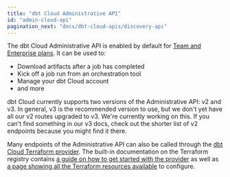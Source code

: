 ```yaml
---
title: "dbt Cloud Administrative API"
id: "admin-cloud-api"
pagination_next: "docs/dbt-cloud-apis/discovery-api"
---
```


The dbt Cloud Administrative API is enabled by default for [Team and Enterprise plans](https://www.getdbt.com/pricing/). It can be used to:

- Download artifacts after a job has completed
- Kick off a job run from an orchestration tool
- Manage your dbt Cloud account
- and more

dbt Cloud currently supports two versions of the Administrative API: v2 and v3. In general, v3 is the recommended version to use, but we don't yet have all our v2 routes upgraded to v3. We're currently working on this. If you can't find something in our v3 docs, check out the shorter list of v2 endpoints because you might find it there. 

Many endpoints of the Administrative API can also be called through the [dbt Cloud Terraform provider](https://registry.terraform.io/providers/dbt-labs/dbtcloud/latest). The built-in documentation on the Terraform registry contains [a guide on how to get started with the provider](https://registry.terraform.io/providers/dbt-labs/dbtcloud/latest/docs/guides/1_getting_started) as well as [a page showing all the Terraform resources available](https://registry.terraform.io/providers/dbt-labs/dbtcloud/latest/docs/guides/99_list_resources) to configure.

<div className="grid--2-col">

<Card
    title="API v2 (legacy docs)"
    body="Our legacy API version, with limited endpoints and features. Contains information not available in v3."
link="/dbt-cloud/api-v2-legacy"
    icon="pencil-paper"/>

<Card
    title="API v2"
    body="Our legacy API version, with limited endpoints and features. Contains information not available in v3."
link="/dbt-cloud/api-v2"
    icon="pencil-paper"/>

<Card
    title="API v3"
    body="Our latest API version, with new endpoints and features."
link="/dbt-cloud/api-v3"
    icon="pencil-paper"/>

<div className="card-container">
 <Card
    title="dbt Cloud Terraform provider"
    link="https://registry.terraform.io/providers/dbt-labs/dbtcloud/latest"
    body="The Terraform provider maintained by dbt Labs which can be used to manage a dbt Cloud account."
    icon="pencil-paper"/>
    <a href="https://registry.terraform.io/providers/dbt-labs/dbtcloud/latest"
    className="external-link"      
    target="_blank"
    rel="noopener noreferrer">
    <Icon name='fa-external-link' />
  </a>
</div>
    
</div>
